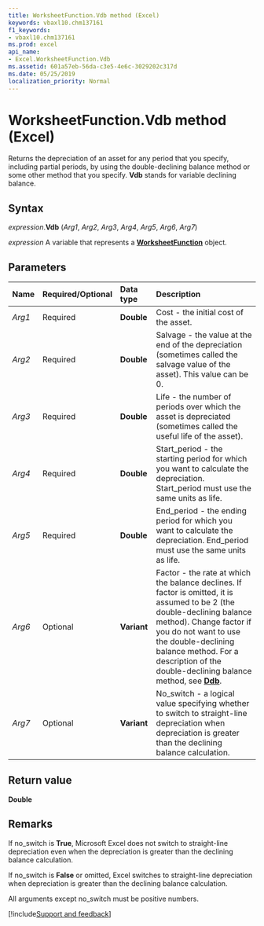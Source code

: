 ```yaml
---
title: WorksheetFunction.Vdb method (Excel)
keywords: vbaxl10.chm137161
f1_keywords:
- vbaxl10.chm137161
ms.prod: excel
api_name:
- Excel.WorksheetFunction.Vdb
ms.assetid: 601a57eb-56da-c3e5-4e6c-3029202c317d
ms.date: 05/25/2019
localization_priority: Normal
---
```



# WorksheetFunction.Vdb method (Excel)

Returns the depreciation of an asset for any period that you specify, including partial periods, by using the double-declining balance method or some other method that you specify. **Vdb** stands for variable declining balance.


## Syntax

_expression_.**Vdb** (_Arg1_, _Arg2_, _Arg3_, _Arg4_, _Arg5_, _Arg6_, _Arg7_)

_expression_ A variable that represents a **[WorksheetFunction](Excel.WorksheetFunction.md)** object.


## Parameters

|Name|Required/Optional|Data type|Description|
|:-----|:-----|:-----|:-----|
| _Arg1_|Required| **Double**|Cost - the initial cost of the asset.|
| _Arg2_|Required| **Double**|Salvage - the value at the end of the depreciation (sometimes called the salvage value of the asset). This value can be 0.|
| _Arg3_|Required| **Double**|Life - the number of periods over which the asset is depreciated (sometimes called the useful life of the asset).|
| _Arg4_|Required| **Double**|Start_period - the starting period for which you want to calculate the depreciation. Start_period must use the same units as life.|
| _Arg5_|Required| **Double**|End_period - the ending period for which you want to calculate the depreciation. End_period must use the same units as life.|
| _Arg6_|Optional| **Variant**|Factor - the rate at which the balance declines. If factor is omitted, it is assumed to be 2 (the double-declining balance method). Change factor if you do not want to use the double-declining balance method. For a description of the double-declining balance method, see **[Ddb](excel.worksheetfunction.ddb.md)**.|
| _Arg7_|Optional| **Variant**|No_switch - a logical value specifying whether to switch to straight-line depreciation when depreciation is greater than the declining balance calculation.|

## Return value

**Double**


## Remarks

If no_switch is **True**, Microsoft Excel does not switch to straight-line depreciation even when the depreciation is greater than the declining balance calculation.
    
If no_switch is **False** or omitted, Excel switches to straight-line depreciation when depreciation is greater than the declining balance calculation.
    
All arguments except no_switch must be positive numbers.



[!include[Support and feedback](~/includes/feedback-boilerplate.md)]